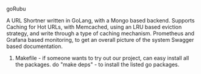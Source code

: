goRubu

A URL Shortner written in GoLang, with a Mongo based backend.
Supports Caching for Hot URLs, with Memcached, using an LRU based eviction strategy, and write through a type of caching mechanism.
Prometheus and Grafana based monitoring, to get an overall picture of the system
Swagger based documentation.

1. Makefile - if someone wants to try out our project, can easy install all the packages.
do "make deps" - to install the listed go packages.